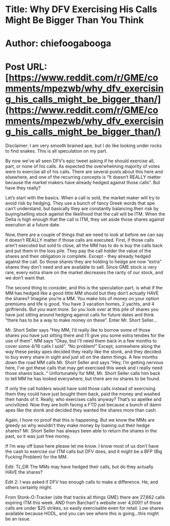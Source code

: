 # Title: Why DFV Exercising His Calls Might Be Bigger Than You Think
# Author: chiefoogabooga
# Post URL: [https://www.reddit.com/r/GME/comments/mpezwb/why_dfv_exercising_his_calls_might_be_bigger_than/](https://www.reddit.com/r/GME/comments/mpezwb/why_dfv_exercising_his_calls_might_be_bigger_than/)


Disclaimer: I am very smooth brained ape, but I do like looking under rocks to find snakes. This is all speculation on my part.

By now we’ve all seen DFV’s epic tweet asking if he should exercise all, part, or none of his calls. As expected the overwhelming majority of votes were to exercise all of his calls. There are several posts about this here and elsewhere, and one of the recurring concepts is “It doesn’t REALLY matter because the market makers have already hedged against those calls”. But have they really?

Let’s start with the basics. When a call is sold, the market maker will try to avoid risk by hedging. They use a bunch of fancy Greek words that ape can’t understand, but basically they are constantly balancing their risk by buying/selling stock against the likelihood that the call will be ITM. When the Delta is high enough that the call is ITM, they set aside those shares against execution at a future date.

Now, there are a couple of things that we need to look at before we can say it doesn’t REALLY matter if those calls are executed. First, if those calls aren’t executed but sold to close, all the MM has to do is buy the calls back and put them in the loss pile. They pay the call holder the value of the shares and their obligation is complete. Except - they already hedged against the call. So those shares they are holding to hedge are now “extra” shares they don’t need and are available to sell. Since GME stock is very rare, every extra share on the market decreases the rarity of our stock, and we don’t want that.

The second thing to consider, and this is the speculation part, is what if the MM has hedged like a good little MM should but they don’t actually HAVE the shares? Imagine you’re a MM. You make lots of money on your option premiums and life is good. You have 3 vacation homes, 2 yachts, and 4 girlfriends. But you want more. So you look over at this pile of shares you have just sitting around hedging against calls for future dates and think “there has to be a way to make money on these”. Enter Mr. Short Seller…

Mr. Short Seller says “Hey MM, I’d really like to borrow some of those shares you have just sitting there and I’ll give you some extra tendies for the use of them”. MM says “Okay, but I’ll need them back in a few months to cover some 4/16 calls I sold”. “No problem!” Except, somewhere along the way these pesky apes decided they really like the stonk, and they decided to buy every share in sight and just sit on the damn things. A few months down the road MM calls Mr. Short Seller and says “Hey, I’m getting nervous here, I’ve got these calls that may get exercised this week and I really need those shares back..” Unfortunately for MM, Mr. Short Seller calls him back to tell MM he has looked everywhere, but there are no shares to be found.

If only the call holders would have sold those calls instead of exercising them they could have just bought them back, paid the money and washed their hands of it. Really, who exercises calls anyway? That’s so apelike and uncivilized. Now they are both facing a FTD just because a bunch of damn apes like the stonk and decided they wanted the shares more than cash.

Again, I hove no proof that this is happening. But we know the MMs are greedy so why wouldn’t they make money by loaning out their hedge shares? Mr. Short Seller has always been able to return the shares in the past, so it was just free money.

If I’m way off base here please let me know. I know most of us don’t have the cash to exercise our ITM calls but DFV does, and it might be a BFP (Big Fucking Problem) for the MM.

Edit: TL;DR The MMs may have hedged their calls, but do they actually HAVE the shares?

Edit 2: I was asked if DFV has enough calls to make a difference.  He, and others certainly might.

From Stonk-O-Tracker (site that tracks all things GME) there are 27,662 calls expiring ITM this week.  AND from Barchart's website over 4,000!! of those calls are under $25 strikes, so easily exercisable even for retail.  Low shares available because HODL, and you can see where this is going...this might be an issue.